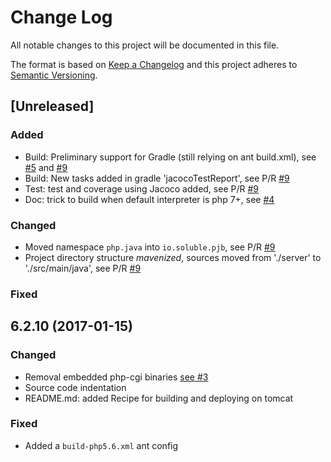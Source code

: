 # Change Log
All notable changes to this project will be documented in this file.

The format is based on [Keep a Changelog](http://keepachangelog.com/) 
and this project adheres to [Semantic Versioning](http://semver.org/).

## [Unreleased]
### Added

- Build: Preliminary support for Gradle (still relying on ant build.xml), see [#5](https://github.com/belgattitude/php-java-bridge/issues/5) and [#9](https://github.com/belgattitude/php-java-bridge/pull/9)
- Build: New tasks added in gradle 'jacocoTestReport', see P/R [#9](https://github.com/belgattitude/php-java-bridge/pull/9)
- Test: test and coverage using Jacoco added, see P/R [#9](https://github.com/belgattitude/php-java-bridge/pull/9)
- Doc: trick to build when default interpreter is php 7+, see [#4](https://github.com/belgattitude/php-java-bridge/issues/4)


### Changed

- Moved namespace `php.java` into `io.soluble.pjb`, see P/R [#9](https://github.com/belgattitude/php-java-bridge/pull/9)
- Project directory structure _mavenized_, sources moved from './server' to './src/main/java', see P/R [#9](https://github.com/belgattitude/php-java-bridge/pull/9)
  
### Fixed


  

## 6.2.10 (2017-01-15)
   
### Changed

- Removal embedded php-cgi binaries [see #3](https://github.com/belgattitude/php-java-bridge/issues/3)
- Source code indentation
- README.md: added Recipe for building and deploying on tomcat

### Fixed
 
- Added a `build-php5.6.xml` ant config 



